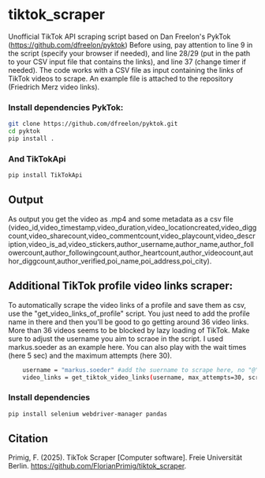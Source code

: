# tiktok_scraper
Unofficial TikTok API scraping script based on Dan Freelon's PykTok (https://github.com/dfreelon/pyktok)
Before using, pay attention to line 9 in the script (specify your browser if needed), and line 28/29 (put in the path to your CSV input file that contains the links), and line 37 (change timer if needed).
The code works with a CSV file as input containing the links of TikTok videos to scrape. An example file is attached to the repository (Friedrich Merz video links).
### Install dependencies PykTok:
``` bash
git clone https://github.com/dfreelon/pyktok.git
cd pyktok
pip install .
```
### And TikTokApi
``` bash
pip install TikTokApi
```
## Output
As output you get the video as .mp4 and some metadata as a csv file (video_id,video_timestamp,video_duration,video_locationcreated,video_diggcount,video_sharecount,video_commentcount,video_playcount,video_description,video_is_ad,video_stickers,author_username,author_name,author_followercount,author_followingcount,author_heartcount,author_videocount,author_diggcount,author_verified,poi_name,poi_address,poi_city). 

## Additional TikTok profile video links scraper:
To automatically scrape the video links of a profile and save them as csv, use the "get_video_links_of_profile" script. You just need to add the profile name in there and then you'll be good to go getting around 36 video links. More than 36 videos seems to be blocked by lazy loading of TikTok.
Make sure to adjust the username you aim to scraoe in the script. I used markus.soeder as an example here. You can also play with the wait times (here 5 sec) and the maximum attempts (here 30).
```bash
    username = "markus.soeder" #add the suername to scrape here, no "@" needed!
    video_links = get_tiktok_video_links(username, max_attempts=30, scroll_pause=5)
```
### Install dependencies
```bash
pip install selenium webdriver-manager pandas
```
## Citation
Primig, F. (2025). TikTok Scraper [Computer software]. Freie Universität Berlin. https://github.com/FlorianPrimig/tiktok_scraper.
